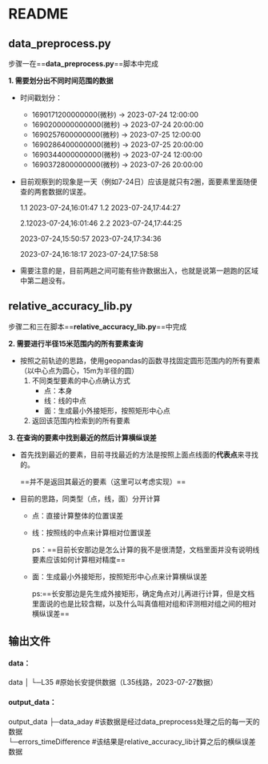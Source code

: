 # README

## data_preprocess.py

步骤一在==**data_preprocess.py**==脚本中完成

**1.  需要划分出不同时间范围的数据**

- 时间戳划分：
  - 1690171200000000(微秒) -> 2023-07-24 12:00:00
  - 1690200000000000(微秒) -> 2023-07-24 20:00:00
  - 1690257600000000(微秒) -> 2023-07-25 12:00:00
  - 1690286400000000(微秒) -> 2023-07-25 20:00:00
  - 1690344000000000(微秒) -> 2023-07-24 12:00:00
  - 1690372800000000(微秒) -> 2023-07-26 20:00:00

- 目前观察到的现象是一天（例如7-24日）应该是就只有2圈，面要素里面随便查的两套数据的误差。

  1.1 2023-07-24,16:01:47
  1.2 2023-07-24,17:44:27

  

  2.12023-07-24,16:01:46
  2.2 2023-07-24,17:44:25
  
  2023-07-24,15:50:57
  2023-07-24,17:34:36
  
  2023-07-24,16:18:17
  2023-07-24,17:58:58

- 需要注意的是，目前两趟之间可能有些许数据出入，也就是说第一趟跑的区域中第二趟没有。

## relative_accuracy_lib.py


步骤二和三在脚本==**relative_accuracy_lib.py**==中完成

**2. 需要进行半径15米范围内的所有要素查询**

- 按照之前轨迹的思路，使用geopandas的函数寻找固定圆形范围内的所有要素（以中心点为圆心，15m为半径的圆）
  1. 不同类型要素的中心点确认方式
     - 点：本身
     - 线：线的中点
     - 面：生成最小外接矩形，按照矩形中心点
  2. 返回该范围内检索到的所有要素

**3. 在查询的要素中找到最近的然后计算横纵误差**

- 首先找到最近的要素，目前寻找最近的方法是按照上面点线面的**代表点**来寻找的。

  ==并不是返回其最近的要素（这里可以考虑实现）==

- 目前的思路，同类型（点，线，面）分开计算

  - 点：直接计算整体的位置误差

  - 线：按照线的中点来计算相对位置误差

    ps：==目前长安那边是怎么计算的我不是很清楚，文档里面并没有说明线要素应该如何计算相对精度==

  - 面：生成最小外接矩形，按照矩形中心点来计算横纵误差

    ps:==长安那边是先生成外接矩形，确定角点对儿再进行计算，但是文档里面说的也是比较含糊，以及什么叫真值相对组和评测相对组之间的相对横纵误差==

## 输出文件

#### data：

data
│  └─L35									#原始长安提供数据（L35线路，2023-07-27数据）

#### output_data：

output_data 
    ├─data_aday  						#该数据是经过data_preprocess处理之后的每一天的数据          
    └─errors_timeDifference 	#该结果是relative_accuracy_lib计算之后的横纵误差数据
